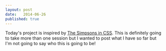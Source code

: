 ```yaml
---
layout: post
date:   2014-06-26
published: true
---
```



<div class="day-6">
	<div class="ear left"></div>
	<div class="ear right"></div>
	<div class="face"></div>
	<div class="features">
		<div class="brows left"></div>
		<div class="brows right"></div>
		<div class="eyes left"></div>
		<div class="eyes right"></div>
	</div>
</div>

Today's project is inspired by [The Simpsons in CSS](https://pattle.github.io/simpsons-in-css/). This is definitely going to take more than one session but I wanted to post what I have so far but I'm not going to say who this is going to be!
